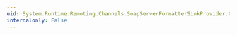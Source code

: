 ```yaml
---
uid: System.Runtime.Remoting.Channels.SoapServerFormatterSinkProvider.CreateSink(System.Runtime.Remoting.Channels.IChannelReceiver)
internalonly: False
---
```

